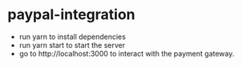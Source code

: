 # paypal-integration

- run yarn to install dependencies
- run yarn start to start the server
- go to http://localhost:3000 to interact with the payment gateway.
